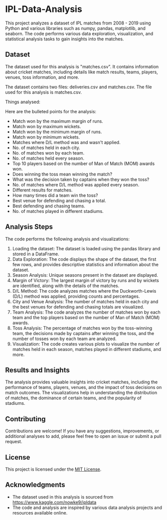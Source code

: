 # IPL-Data-Analysis

This project analyzes a dataset of IPL matches from 2008 - 2019 using Python and various libraries such as numpy, pandas, matplotlib, and seaborn. The code performs various data exploration, visualization, and statistical analysis tasks to gain insights into the matches.

## Dataset

The dataset used for this analysis is "matches.csv". It contains information about cricket matches, including details like match results, teams, players, venues, toss information, and more.

The dataset contains two files: deliveries.csv and matches.csv. The file used for this analysis is matches.csv.

Things analysed:

Here are the bulleted points for the analysis:

- Match won by the maximum margin of runs.
- Match won by maximum wickets.
- Match won by the minimum margin of runs.
- Match won by minimum wickets.
- Matches where D/L method was and wasn't applied.
- No. of matches held in each city.
- No. of matches won by each team.
- No. of matches held every season.
- Top 10 players based on the number of Man of Match (MOM) awards won.
- Does winning the toss mean winning the match?
- What was the decision taken by captains when they won the toss?
- No. of matches where D/L method was applied every season.
- Different results for matches.
- How many times did a team win the toss?
- Best venue for defending and chasing a total.
- Best defending and chasing teams.
- No. of matches played in different stadiums.

## Analysis Steps

The code performs the following analysis and visualizations:

1. Loading the dataset: The dataset is loaded using the pandas library and stored in a DataFrame.
2. Data Exploration: The code displays the shape of the dataset, the first few rows, and provides descriptive statistics and information about the dataset.
3. Season Analysis: Unique seasons present in the dataset are displayed.
4. Margin of Victory: The largest margin of victory by runs and by wickets are identified, along with the details of the matches.
5. D/L Method: The code analyzes matches where the Duckworth-Lewis (D/L) method was applied, providing counts and percentages.
6. City and Venue Analysis: The number of matches held in each city and the best venues for defending and chasing totals are visualized.
7. Team Analysis: The code analyzes the number of matches won by each team and the top players based on the number of Man of Match (MOM) awards.
8. Toss Analysis: The percentage of matches won by the toss-winning team, the decisions made by captains after winning the toss, and the number of tosses won by each team are analyzed.
9. Visualization: The code creates various plots to visualize the number of matches held in each season, matches played in different stadiums, and more.

## Results and Insights

The analysis provides valuable insights into cricket matches, including the performance of teams, players, venues, and the impact of toss decisions on match outcomes. The visualizations help in understanding the distribution of matches, the dominance of certain teams, and the popularity of stadiums.

## Contributing

Contributions are welcome! If you have any suggestions, improvements, or additional analyses to add, please feel free to open an issue or submit a pull request.

## License

This project is licensed under the [MIT License](LICENSE).

## Acknowledgments

- The dataset used in this analysis is sourced from https://www.kaggle.com/nowke9/ipldata
- The code and analysis are inspired by various data analysis projects and resources available online.
